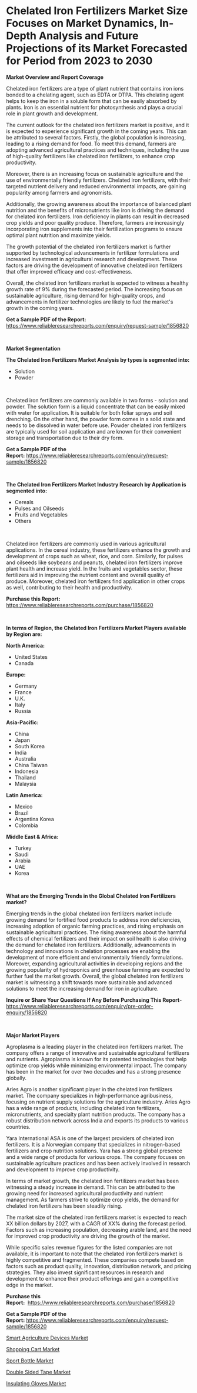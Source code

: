 <p><h1>Chelated Iron Fertilizers Market Size Focuses on Market Dynamics, In-Depth Analysis and Future Projections of its Market Forecasted for Period from 2023 to 2030</h1></p><p><strong>Market Overview and Report Coverage</strong></p>
<p><p>Chelated iron fertilizers are a type of plant nutrient that contains iron ions bonded to a chelating agent, such as EDTA or DTPA. This chelating agent helps to keep the iron in a soluble form that can be easily absorbed by plants. Iron is an essential nutrient for photosynthesis and plays a crucial role in plant growth and development.</p><p>The current outlook for the chelated iron fertilizers market is positive, and it is expected to experience significant growth in the coming years. This can be attributed to several factors. Firstly, the global population is increasing, leading to a rising demand for food. To meet this demand, farmers are adopting advanced agricultural practices and techniques, including the use of high-quality fertilizers like chelated iron fertilizers, to enhance crop productivity.</p><p>Moreover, there is an increasing focus on sustainable agriculture and the use of environmentally friendly fertilizers. Chelated iron fertilizers, with their targeted nutrient delivery and reduced environmental impacts, are gaining popularity among farmers and agronomists.</p><p>Additionally, the growing awareness about the importance of balanced plant nutrition and the benefits of micronutrients like iron is driving the demand for chelated iron fertilizers. Iron deficiency in plants can result in decreased crop yields and poor quality produce. Therefore, farmers are increasingly incorporating iron supplements into their fertilization programs to ensure optimal plant nutrition and maximize yields.</p><p>The growth potential of the chelated iron fertilizers market is further supported by technological advancements in fertilizer formulations and increased investment in agricultural research and development. These factors are driving the development of innovative chelated iron fertilizers that offer improved efficacy and cost-effectiveness.</p><p>Overall, the chelated iron fertilizers market is expected to witness a healthy growth rate of 9% during the forecasted period. The increasing focus on sustainable agriculture, rising demand for high-quality crops, and advancements in fertilizer technologies are likely to fuel the market's growth in the coming years.</p></p>
<p><strong>Get a Sample PDF of the Report:</strong> <a href="https://www.reliableresearchreports.com/enquiry/request-sample/1856820">https://www.reliableresearchreports.com/enquiry/request-sample/1856820</a></p>
<p>&nbsp;</p>
<p><strong>Market Segmentation</strong></p>
<p><strong>The Chelated Iron Fertilizers Market Analysis by types is segmented into:</strong></p>
<p><ul><li>Solution</li><li>Powder</li></ul></p>
<p>&nbsp;</p>
<p><p>Chelated iron fertilizers are commonly available in two forms - solution and powder. The solution form is a liquid concentrate that can be easily mixed with water for application. It is suitable for both foliar sprays and soil drenching. On the other hand, the powder form comes in a solid state and needs to be dissolved in water before use. Powder chelated iron fertilizers are typically used for soil application and are known for their convenient storage and transportation due to their dry form.</p></p>
<p><strong>Get a Sample PDF of the Report:</strong>&nbsp;<a href="https://www.reliableresearchreports.com/enquiry/request-sample/1856820">https://www.reliableresearchreports.com/enquiry/request-sample/1856820</a></p>
<p>&nbsp;</p>
<p><strong>The Chelated Iron Fertilizers Market Industry Research by Application is segmented into:</strong></p>
<p><ul><li>Cereals</li><li>Pulses and Oilseeds</li><li>Fruits and Vegetables</li><li>Others</li></ul></p>
<p>&nbsp;</p>
<p><p>Chelated iron fertilizers are commonly used in various agricultural applications. In the cereal industry, these fertilizers enhance the growth and development of crops such as wheat, rice, and corn. Similarly, for pulses and oilseeds like soybeans and peanuts, chelated iron fertilizers improve plant health and increase yield. In the fruits and vegetables sector, these fertilizers aid in improving the nutrient content and overall quality of produce. Moreover, chelated iron fertilizers find application in other crops as well, contributing to their health and productivity.</p></p>
<p><strong>Purchase this Report:</strong>&nbsp; <a href="https://www.reliableresearchreports.com/purchase/1856820">https://www.reliableresearchreports.com/purchase/1856820</a></p>
<p>&nbsp;</p>
<p><strong>In terms of Region, the Chelated Iron Fertilizers Market Players available by Region are:</strong></p>
<p>
    <p> <strong> North America: </strong>
        <ul>
            <li>United States</li>
            <li>Canada</li>
        </ul>
        </p> 
    <p> <strong> Europe: </strong>
        <ul>
            <li>Germany</li>
            <li>France</li>
            <li>U.K.</li>
            <li>Italy</li>
            <li>Russia</li>
        </ul>
        </p> 
    <p> <strong> Asia-Pacific: </strong>
        <ul>
            <li>China</li>
            <li>Japan</li>
            <li>South Korea</li>
            <li>India</li>
            <li>Australia</li>
            <li>China Taiwan</li>
            <li>Indonesia</li>
            <li>Thailand</li>
            <li>Malaysia</li>
        </ul>
        </p> 
    <p> <strong> Latin America: </strong>
        <ul>
            <li>Mexico</li>
            <li>Brazil</li>
            <li>Argentina Korea</li>
            <li>Colombia</li>
        </ul>
        </p> 
    <p> <strong> Middle East & Africa: </strong>
        <ul>
            <li>Turkey</li>
            <li>Saudi</li>
            <li>Arabia</li>
            <li>UAE</li>
            <li>Korea</li>
        </ul>
    </p>
    </p>
<p>&nbsp;</p>
<p><strong>What are the Emerging Trends in the Global Chelated Iron Fertilizers market?</strong></p>
<p><p>Emerging trends in the global chelated iron fertilizers market include growing demand for fortified food products to address iron deficiencies, increasing adoption of organic farming practices, and rising emphasis on sustainable agricultural practices. The rising awareness about the harmful effects of chemical fertilizers and their impact on soil health is also driving the demand for chelated iron fertilizers. Additionally, advancements in technology and innovations in chelation processes are enabling the development of more efficient and environmentally friendly formulations. Moreover, expanding agricultural activities in developing regions and the growing popularity of hydroponics and greenhouse farming are expected to further fuel the market growth.  Overall, the global chelated iron fertilizers market is witnessing a shift towards more sustainable and advanced solutions to meet the increasing demand for iron in agriculture.</p></p>
<p><strong>Inquire or Share Your Questions If Any Before Purchasing This Report</strong>- <a href="https://www.reliableresearchreports.com/enquiry/pre-order-enquiry/1856820">https://www.reliableresearchreports.com/enquiry/pre-order-enquiry/1856820</a></p>
<p>&nbsp;</p>
<p><strong>Major Market Players</strong></p>
<p><p>Agroplasma is a leading player in the chelated iron fertilizers market. The company offers a range of innovative and sustainable agricultural fertilizers and nutrients. Agroplasma is known for its patented technologies that help optimize crop yields while minimizing environmental impact. The company has been in the market for over two decades and has a strong presence globally.</p><p>Aries Agro is another significant player in the chelated iron fertilizers market. The company specializes in high-performance agribusiness, focusing on nutrient supply solutions for the agriculture industry. Aries Agro has a wide range of products, including chelated iron fertilizers, micronutrients, and specialty plant nutrition products. The company has a robust distribution network across India and exports its products to various countries.</p><p>Yara International ASA is one of the largest providers of chelated iron fertilizers. It is a Norwegian company that specializes in nitrogen-based fertilizers and crop nutrition solutions. Yara has a strong global presence and a wide range of products for various crops. The company focuses on sustainable agriculture practices and has been actively involved in research and development to improve crop productivity.</p><p>In terms of market growth, the chelated iron fertilizers market has been witnessing a steady increase in demand. This can be attributed to the growing need for increased agricultural productivity and nutrient management. As farmers strive to optimize crop yields, the demand for chelated iron fertilizers has been steadily rising.</p><p>The market size of the chelated iron fertilizers market is expected to reach XX billion dollars by 2027, with a CAGR of XX% during the forecast period. Factors such as increasing population, decreasing arable land, and the need for improved crop productivity are driving the growth of the market.</p><p>While specific sales revenue figures for the listed companies are not available, it is important to note that the chelated iron fertilizers market is highly competitive and fragmented. These companies compete based on factors such as product quality, innovation, distribution network, and pricing strategies. They also invest significant resources in research and development to enhance their product offerings and gain a competitive edge in the market.</p></p>
<p><strong>Purchase this Report:</strong>&nbsp;&nbsp;<a href="https://www.reliableresearchreports.com/purchase/1856820">https://www.reliableresearchreports.com/purchase/1856820</a></p>
<p></p>
<p><strong>Get a Sample PDF of the Report:</strong>&nbsp;<a href="https://www.reliableresearchreports.com/enquiry/request-sample/1856820">https://www.reliableresearchreports.com/enquiry/request-sample/1856820</a></p>
<p><p><a href="https://github.com/NorbertYates/Market-Research-Report-List-2/blob/main/smart-agriculture-devices-market.md">Smart Agriculture Devices Market</a></p><p><a href="https://medium.com/@marvinhug741/shopping-cart-market-insight-market-trends-growth-forecasted-from-2023-to-2030-f1b484b45934">Shopping Cart Market</a></p><p><a href="https://medium.com/@horlandkidd/sport-bottle-market-research-report-its-history-and-forecast-2023-to-2030-b4c72303f30c">Sport Bottle Market</a></p><p><a href="https://medium.com/@thesjenney10210/double-sided-tape-market-furnishes-information-on-market-share-market-trends-and-market-growth-be7dcae97831">Double Sided Tape Market</a></p><p><a href="https://medium.com/@jerez43343/insulating-gloves-market-the-key-to-successful-business-strategy-forecast-till-2030-48716f79f14b">Insulating Gloves Market</a></p></p>